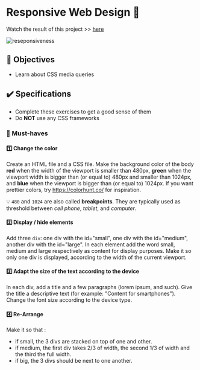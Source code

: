 # Responsive Web Design 📱

Watch the result of this project >> [here](https://2-responsiveness.netlify.app/)

![reseponsiveness](https://user-images.githubusercontent.com/84382812/136956865-5e63b631-4628-4d53-bbc8-6925f9d6c7e1.PNG)

## 🎯 Objectives
- Learn about CSS media queries

## ✔️ Specifications
- Complete these exercises to get a good sense of them
- Do **NOT** use any CSS frameworks

### 🌱 Must-haves
#### 1️⃣ Change the color
Create an HTML file and a CSS file. Make the background color of the body **red** when the width of the viewport is smaller than 480px, **green** when the viewport width is bigger than (or equal to) 480px and smaller than 1024px, and **blue** when the viewport is bigger than (or equal to) 1024px. If you want prettier colors, try https://colorhunt.co/ for inspiration.

💡 `480` and `1024` are also called **breakpoints**. They are typically used as threshold between _cell phone_, _tablet_, and _computer_.

#### 2️⃣ Display / hide elements

Add three `div`: one div with the id="small", one div with the id="medium", another div with the id="large". In each element add the word small, medium and large respectively as content for display purposes. Make it so only one div is displayed, according to the width of the current viewport.

#### 3️⃣ Adapt the size of the text according to the device

In each div, add a title and a few paragraphs (lorem ipsum, and such). Give the title a descriptive text (for example: "Content for smartphones"). Change the font size according to the device type.

#### 4️⃣ Re-Arrange

Make it so that :
- if small, the 3 divs are stacked on top of one and other.
- if medium, the first div takes 2/3 of width, the second 1/3 of width and the third the full width.
- if big, the 3 divs should be next to one another.
